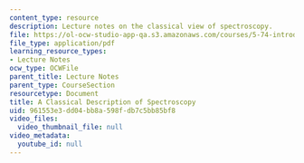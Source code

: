 ```yaml
---
content_type: resource
description: Lecture notes on the classical view of spectroscopy.
file: https://ol-ocw-studio-app-qa.s3.amazonaws.com/courses/5-74-introductory-quantum-mechanics-ii-spring-2009/961553e3dd04bb8a598fdb7c5bb85bf8_MIT5_74s09_lec04_1.pdf
file_type: application/pdf
learning_resource_types:
- Lecture Notes
ocw_type: OCWFile
parent_title: Lecture Notes
parent_type: CourseSection
resourcetype: Document
title: A Classical Description of Spectroscopy
uid: 961553e3-dd04-bb8a-598f-db7c5bb85bf8
video_files:
  video_thumbnail_file: null
video_metadata:
  youtube_id: null
---
```


